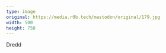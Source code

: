 ```yaml
---
type: image
original: https://media.r0b.tech/mastodon/original/179.jpg
width: 500
height: 750
---
```


Dredd

